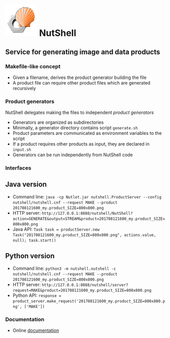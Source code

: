 # ![NutShell cover](./img/nutshell-logo-small.png) NutShell
## Service for generating image and data products

### Makefile-like concept
* Given a filename, derives the product generator building the file
* A product file can require other product files which are generated recursively

### Product generators

NutShell delegates making the files to independent _product generators_
* Generators are organized as subdirectories
* Minimally, a generator directory contains script `generate.sh`
* Product parameters are communicated as environment variables to the script
* If a product requires other products as input, they are declared in `input.sh`
* Generators can be run independently from NutShell code

### Interfaces

## Java version

* Command line:
`java -cp Nutlet.jar nutshell.ProductServer --config nutshell/nutshell.cnf --request MAKE --product 201708121600_my.product_SIZE=800x800.png`
* HTTP server:
`http://127.0.0.1:8080/nutshell/NutShell?action=GENERATE&output=STREAM&product=201708121600_my.product_SIZE=800x800.png`
* Java API:
`Task task = productServer.new Task("201708121600_my.product_SIZE=800x800.png", actions.value, null); task.start()`

## Python version

* Command line:
`python3 -m nutshell.nutshell -c nutshell/nutshell.cnf --request MAKE --product 201708121600_my.product_SIZE=800x800.png`
* HTTP server:
`http://127.0.0.1:8088/nutshell/server?request=MAKE&product=201708121600_my.product_SIZE=800x800.png`
* Python API:
`response = product_server.make_request('201708121600_my.product_SIZE=800x800.png', ['MAKE'])`

### Documentation

* Online [documentation](https://fmidev.github.io/nutshell/)
